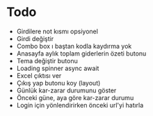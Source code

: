 # Todo

- Girdilere not kısmı opsiyonel
- Girdi değiştir
- Combo box ı baştan kodla kaydırma yok
- Anasayfa aylık toplam giderlerin özeti butonu
- Tema değiştir butonu
- Loading spinner async await
- Excel çıktısı ver
- Çıkış yap butonu koy (layout)
- Günlük kar-zarar durumunu göster
- Önceki güne, aya göre kar-zarar durumu
- Login için yönlendirirken önceki url'yi hatırla
